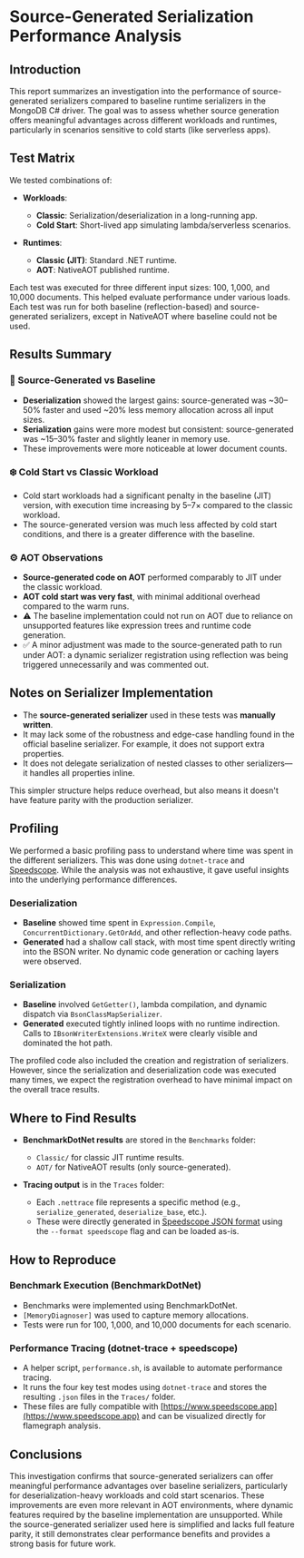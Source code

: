 # Source-Generated Serialization Performance Analysis

## Introduction

This report summarizes an investigation into the performance of source-generated serializers compared to baseline runtime serializers in the MongoDB C# driver. The goal was to assess whether source generation offers meaningful advantages across different workloads and runtimes, particularly in scenarios sensitive to cold starts (like serverless apps).

## Test Matrix

We tested combinations of:

* **Workloads**:

  * **Classic**: Serialization/deserialization in a long-running app.
  * **Cold Start**: Short-lived app simulating lambda/serverless scenarios.

* **Runtimes**:

  * **Classic (JIT)**: Standard .NET runtime.
  * **AOT**: NativeAOT published runtime.

Each test was executed for three different input sizes: 100, 1,000, and 10,000 documents. This helped evaluate performance under various loads. Each test was run for both baseline (reflection-based) and source-generated serializers, except in NativeAOT where baseline could not be used.

## Results Summary

### 🔁 Source-Generated vs Baseline

* **Deserialization** showed the largest gains: source-generated was \~30–50% faster and used \~20% less memory allocation across all input sizes.
* **Serialization** gains were more modest but consistent: source-generated was \~15–30% faster and slightly leaner in memory use.
* These improvements were more noticeable at lower document counts.

### ❄️ Cold Start vs Classic Workload

* Cold start workloads had a significant penalty in the baseline (JIT) version, with execution time increasing by 5–7× compared to the classic workload.
* The source-generated version was much less affected by cold start conditions, and there is a greater difference with the baseline.

### ⚙️ AOT Observations

* **Source-generated code on AOT** performed comparably to JIT under the classic workload.
* **AOT cold start was very fast**, with minimal additional overhead compared to the warm runs.
* ⚠️ The baseline implementation could not run on AOT due to reliance on unsupported features like expression trees and runtime code generation.
* ✅ A minor adjustment was made to the source-generated path to run under AOT: a dynamic serializer registration using reflection was being triggered unnecessarily and was commented out.

## Notes on Serializer Implementation

* The **source-generated serializer** used in these tests was **manually written**.
* It may lack some of the robustness and edge-case handling found in the official baseline serializer. For example, it does not support extra properties.
* It does not delegate serialization of nested classes to other serializers—it handles all properties inline.

This simpler structure helps reduce overhead, but also means it doesn't have feature parity with the production serializer.

## Profiling

We performed a basic profiling pass to understand where time was spent in the different serializers. This was done using `dotnet-trace` and [Speedscope](https://www.speedscope.app). While the analysis was not exhaustive, it gave useful insights into the underlying performance differences.

### Deserialization

* **Baseline** showed time spent in `Expression.Compile`, `ConcurrentDictionary.GetOrAdd`, and other reflection-heavy code paths.
* **Generated** had a shallow call stack, with most time spent directly writing into the BSON writer. No dynamic code generation or caching layers were observed.

### Serialization

* **Baseline** involved `GetGetter()`, lambda compilation, and dynamic dispatch via `BsonClassMapSerializer`.
* **Generated** executed tightly inlined loops with no runtime indirection. Calls to `IBsonWriterExtensions.WriteX` were clearly visible and dominated the hot path.

The profiled code also included the creation and registration of serializers. However, since the serialization and deserialization code was executed many times, we expect the registration overhead to have minimal impact on the overall trace results.

## Where to Find Results

* **BenchmarkDotNet results** are stored in the `Benchmarks` folder:

  * `Classic/` for classic JIT runtime results.
  * `AOT/` for NativeAOT results (only source-generated).

* **Tracing output** is in the `Traces` folder:

  * Each `.nettrace` file represents a specific method (e.g., `serialize_generated`, `deserialize_base`, etc.).
  * These were directly generated in [Speedscope JSON format](https://www.speedscope.app) using the `--format speedscope` flag and can be loaded as-is.

## How to Reproduce

### Benchmark Execution (BenchmarkDotNet)

* Benchmarks were implemented using BenchmarkDotNet.
* `[MemoryDiagnoser]` was used to capture memory allocations.
* Tests were run for 100, 1,000, and 10,000 documents for each scenario.

### Performance Tracing (dotnet-trace + speedscope)

* A helper script, `performance.sh`, is available to automate performance tracing.
* It runs the four key test modes using `dotnet-trace` and stores the resulting `.json` files in the `Traces/` folder.
* These files are fully compatible with [https://www.speedscope.app](https://www.speedscope.app) and can be visualized directly for flamegraph analysis.

## Conclusions

This investigation confirms that source-generated serializers can offer meaningful performance advantages over baseline serializers, particularly for deserialization-heavy workloads and cold start scenarios. These improvements are even more relevant in AOT environments, where dynamic features required by the baseline implementation are unsupported. While the source-generated serializer used here is simplified and lacks full feature parity, it still demonstrates clear performance benefits and provides a strong basis for future work.
